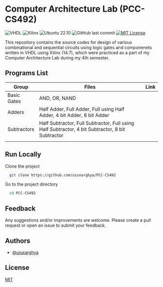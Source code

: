 # Computer Architecture Lab (PCC-CS492)

![VHDL](https://img.shields.io/badge/VHDL-informational?style=flat&logo=VHDL&logoColor=white&color=007396)
![Xilinx](https://img.shields.io/badge/Xilinx-14.7-informational?style=flat&logo=data:image/svg+xml;base64,PHN2ZyByb2xlPSJpbWciIHZpZXdCb3g9IjAgMCAyNCAyNCIgeG1sbnM9Imh0dHA6Ly93d3cudzMub3JnLzIwMDAvc3ZnIiBmaWxsPSIjZWUzMTI0Ij4KICA8dGl0bGU+WGlsaW54PC90aXRsZT4KICA8cGF0aAogICAgZD0ibTggMTggNS4yNDEgNkg1LjU4NkwuMzQ1IDE4bDUuMjQxLTZMLjM0NSA2bDUuMjQxLTZoNy42NTVMOCA2bDUuMjQxIDZMOCAxOHpNMjMuNjU1IDBIMTMuMjQxbDUuMjQxIDYgNS4xNzMtNnpNMTMuMjQxIDI0aDEwLjQxNGwtNS4xNzItNi01LjI0MiA2eiIgLz4KPC9zdmc+&logoColor=white&color=ee3124)
![Ubuntu 22.10](https://img.shields.io/badge/Ubuntu-22.10-informational?style=flat&logo=ubuntu&logoColor=E95420&color=E95420)
![GitHub last commit](https://img.shields.io/github/last-commit/uiuxarghya/PCC-CS492?label=Last%20Updated)
[![MIT License](https://img.shields.io/badge/License-MIT-green.svg)](https://choosealicense.com/licenses/mit/)

This repository contains the source codes for design of various combinational and sequential circuits using logic gates and componenets written in VHDL using Xilinx (14.7), which were practiced as a part of my Computer Architecture Lab during my 4th semester.

## Programs List
| Group  | Files | Link  |
|---|---|---|
| Basic Gates | AND, OR, NAND  |   |
| Adders  | Half Adder, Full Adder, Full using Half Adder, 4 bit Adder, 8 bit Adder |   |
| Subtractors  | Half Subtractor, Full Subtractor, Full using Half Subtractor, 4 bit Subtractor, 8 bit Subtractor  |   |
|  |  |

## Run Locally

Clone the project

```bash
  git clone https://github.com/uiuxarghya/PCC-CS492
```

Go to the project directory

```bash
  cd PCC-CS492
```

## Feedback

Any suggestions and/or improvements are welcome. Please create a pull request or open an issue to submit your feedback.

## Authors

- [@uiuxarghya](https://www.github.com/uiuxarghya)
  
## License

[MIT](./LICENSE)
